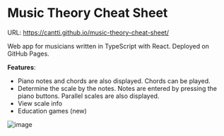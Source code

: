 # Music Theory Cheat Sheet

URL: https://cantti.github.io/music-theory-cheat-sheet/

Web app for musicians written in TypeScript with React. Deployed on GitHub Pages. 

**Features**:
- Piano notes and chords are also displayed. Chords can be played.
- Determine the scale by the notes. Notes are entered by pressing the piano buttons. Parallel scales are also displayed.
- View scale info
- Education games (new)


![image](https://user-images.githubusercontent.com/8940352/212381456-86c899be-105e-4b56-aa06-0342603768aa.png)
